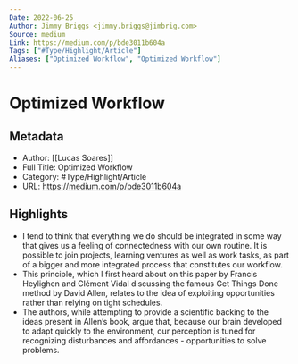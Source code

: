 ```yaml
---
Date: 2022-06-25
Author: Jimmy Briggs <jimmy.briggs@jimbrig.com>
Source: medium
Link: https://medium.com/p/bde3011b604a
Tags: ["#Type/Highlight/Article"]
Aliases: ["Optimized Workflow", "Optimized Workflow"]
---
```

# Optimized Workflow

## Metadata
- Author: [[Lucas Soares]]
- Full Title: Optimized Workflow
- Category: #Type/Highlight/Article
- URL: https://medium.com/p/bde3011b604a

## Highlights
- I tend to think that everything we do should be integrated in some way that gives us a feeling of connectedness with our own routine. It is possible to join projects, learning ventures as well as work tasks, as part of a bigger and more integrated process that constitutes our workflow.
- This principle, which I first heard about on this paper by Francis Heylighen and Clément Vidal discussing the famous Get Things Done method by David Allen, relates to the idea of exploiting opportunities rather than relying on tight schedules.
- The authors, while attempting to provide a scientific backing to the ideas present in Allen’s book, argue that, because our brain developed to adapt quickly to the environment, our perception is tuned for recognizing disturbances and affordances - opportunities to solve problems.
